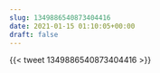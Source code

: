 ```yaml
---
slug: 1349886540873404416
date: 2021-01-15 01:10:05+00:00
draft: false
---
```


{{< tweet 1349886540873404416 >}}
